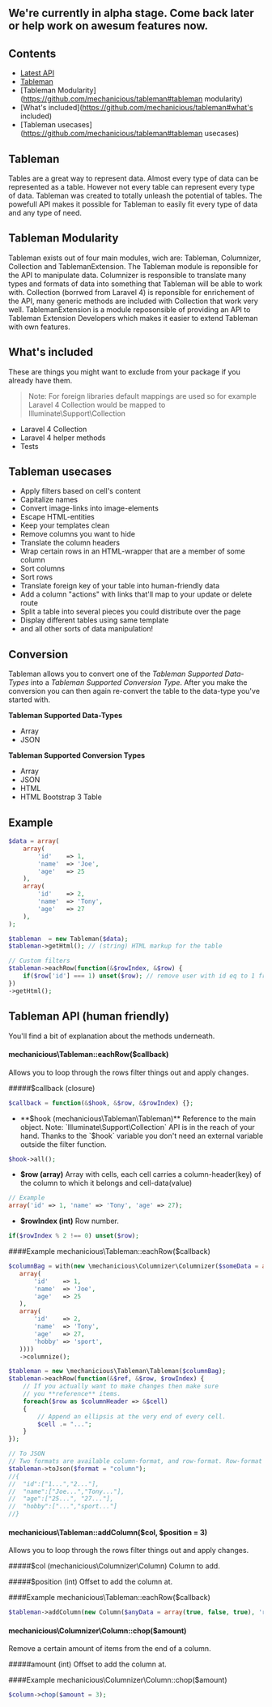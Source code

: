 ## We're currently in alpha stage. Come back later or help work on awesum features now.

## Contents
  * [Latest API](http://mechanicious.github.io/tableman/)
  * [Tableman](https://github.com/mechanicious/tableman#tableman)
  * [Tableman Modularity](https://github.com/mechanicious/tableman#tableman modularity)
  * [What's included](https://github.com/mechanicious/tableman#what's included)
  * [Tableman usecases](https://github.com/mechanicious/tableman#tableman usecases)

## Tableman

Tables are a great way to represent data. Almost every type of data can be represented as a table. However not every table can represent every type of data. Tableman was created to totally unleash the potential of tables. The powefull API makes it possible for Tableman to easily fit every type of data and any type of need.

## Tableman Modularity
Tableman exists out of four main modules, wich are: Tableman, Columnizer, Collection and TablemanExtension. The Tableman module is reponsible for the API to manipulate data. Columnizer is responsible to translate many types and formats of data into something that Tableman will be able to work with. Collection (borrwed from Laravel 4) is reponsible for enrichement of the API, many generic methods are included with Collection that work very well. TablemanExtension is a module reposonsible of providing an API to Tableman Extension Developers which makes it easier to extend Tableman with own features.

## What's included
These are things you might want to exclude from your package if you already have them.
> Note: For foreign libraries default mappings are used so for example Laravel 4 Collection would be mapped to Illuminate\Support\Collection

* Laravel 4 Collection
* Laravel 4 helper methods
* Tests

## Tableman usecases 
* Apply filters based on cell's content
* Capitalize names
* Convert image-links into image-elements
* Escape HTML-entities
* Keep your templates clean
* Remove columns you want to hide
* Translate the column headers
* Wrap certain rows in an HTML-wrapper that are a member of some column
* Sort columns
* Sort rows
* Translate foreign key of your table into human-friendly data
* Add a column "actions" with links that'll map to your update or delete route
* Split a table into several pieces you could distribute over the page
* Display different tables using same template
* and all other sorts of data manipulation!


## Conversion
Tableman allows you to convert one of the *Tableman Supported Data-Types* into a *Tableman Supported Conversion Type*. After you make the conversion you can then again re-convert the table to the data-type you've started with.

**Tableman Supported Data-Types**
* Array
* JSON

**Tableman Supported Conversion Types**
* Array
* JSON
* HTML
* HTML Bootstrap 3 Table

## Example
```php
$data = array(
    array(
        'id'    => 1,
        'name'  => 'Joe',
        'age'   => 25
    ),
    array(
        'id'    => 2,
        'name'  => 'Tony',
        'age'   => 27
    ),
);

$tableman  = new Tableman($data);
$tableman->getHtml(); // (string) HTML markup for the table

// Custom filters
$tableman->eachRow(function(&$rowIndex, &$row) {
    if($row['id'] === 1) unset($row); // remove user with id eq to 1 from the table!
})
->getHtml();
```

## Tableman API (human friendly)
You'll find a bit of explanation about the methods underneath.

#### mechanicious\Tableman::eachRow($callback)
Allows you to loop through the rows filter things out and apply changes.

#####$callback (closure)
```php
$callback = function(&$hook, &$row, &$rowIndex) {};
```
* **$hook (mechanicious\Tableman\Tableman)**
Reference to the main object. Note: `Illuminate\Support\Collection` API is in the reach of your hand. Thanks to the `$hook` variable you don't need an external variable outside the filter function.
```php
$hook->all();
```
* **$row (array)**
Array with cells, each cell carries a column-header(key) of the column to which it belongs and cell-data(value)
```php
// Example
array('id' => 1, 'name' => 'Tony', 'age' => 27);
```
* **$rowIndex (int)**
Row number.
```php
if($rowIndex % 2 !== 0) unset($row);
```

####Example mechanicious\Tableman::eachRow($callback)
```php
$columnBag = with(new \mechanicious\Columnizer\Columnizer($someData = array(
   array(
       'id'    => 1,
       'name'  => 'Joe',
       'age'   => 25
   ),
   array(
       'id'    => 2,
       'name'  => 'Tony',
       'age'   => 27,
       'hobby' => 'sport',
   ))))
   ->columnize();

$tableman = new \mechanicious\Tableman\Tableman($columnBag);
$tableman->eachRow(function(&$ref, &$row, $rowIndex) {
	// If you actually want to make changes then make sure
	// you **reference** items.
	foreach($row as $columnHeader => &$cell)
	{
		// Append an ellipsis at the very end of every cell.
		$cell .= "...";
	}
});

// To JSON 
// Two formats are available column-format, and row-format. Row-format is the one you get from a DB-Query.
$tableman->toJson($format = "column");
//{
//	"id":["1...","2..."],
//	"name":["Joe...","Tony..."],
//	"age":["25...", "27..."],
//	"hobby":["...","sport..."]
//}

```

#### mechanicious\Tableman::addColumn($col, $position = 3)
Allows you to loop through the rows filter things out and apply changes.

#####$col (mechanicious\Columnizer\Column)
Column to add.

#####$position (int)
Offset to add the column at.


####Example mechanicious\Tableman::eachRow($callback)
```php
$tableman->addColumn(new Column($anyData = array(true, false, true), 'registered'), 3);

```

#### mechanicious\Columnizer\Column::chop($amount)
Remove a certain amount of items from the end of a column.

#####amount (int)
Offset to add the column at.

####Example mechanicious\Columnizer\Column::chop($amount)
```php
$column->chop($amount = 3);

```

